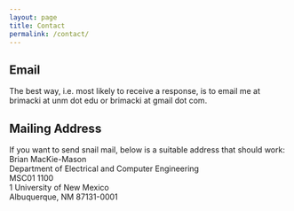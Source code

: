 ```yaml
---
layout: page
title: Contact
permalink: /contact/
---
```


<h2>Email</h2>
The best way, i.e. most likely to receive a response, is to email me at brimacki at unm dot edu or brimacki at gmail dot com.

<h2>Mailing Address</h2>
If you want to send snail mail, below is a suitable address that should work:
<br>Brian MacKie-Mason
<br>Department of Electrical and Computer Engineering
<br>MSC01 1100
<br>1 University of New Mexico
<br>Albuquerque, NM 87131-0001
